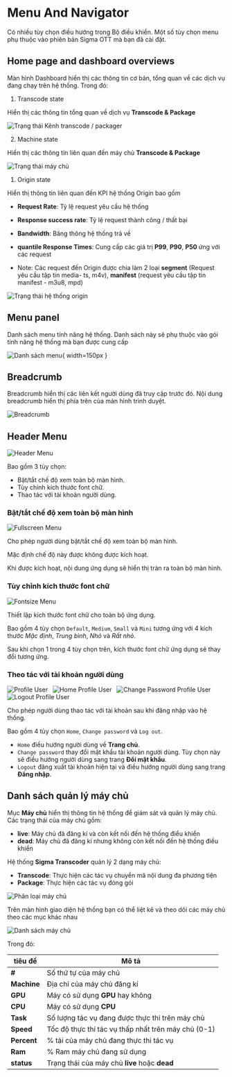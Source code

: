 # Menu And Navigator

Có nhiều tùy chọn điều hướng trong Bộ điều khiển. Một số tùy chọn menu phụ thuộc vào phiên bản Sigma OTT mà bạn đã cài đặt.

## Home page and dashboard overviews

Màn hình Dashboard hiển thị các thông tin cơ bản, tổng quan về các dịch vụ đang chạy trên hệ thống. Trong đó:

1. Transcode state

Hiển thị các thông tin tổng quan về dịch vụ **Transcode & Package** 

![Trạng thái Kênh transcode / packager](../images/um-dashboard/transcode.png)

2. Machine state

Hiển thị các thông tin liên quan đến máy chủ **Transcode & Package**

![Trạng thái máy chủ](../images/um-dashboard/machine.png)

1. Origin state

Hiển thị thông tin liên quan đến KPI hệ thống Origin bao gồm

*  **Request Rate**: Tỷ lệ request yêu cầu hệ thống
*  **Response success rate**: Tỷ lệ request thành công / thất bại
*  **Bandwidth**: Băng thông hệ thống trả về 
*  **quantile Response Times**: Cung cấp các giá trị **P99**, **P90**, **P50** ứng với các request

* Note: Các request đến Origin được chia làm 2 loại **segment** (Request yêu cầu tập tin media- ts, m4v), **manifest** (request yêu cầu tập tin manifest - m3u8, mpd)


![Trạng thái hệ thống origin](../images/um-dashboard/origin.png)

## **Menu panel**

Danh sách menu tính năng hệ thống. Danh sách này sẽ phụ thuộc vào gói tính năng hệ thống mà bạn được cung cấp

![Danh sách menu](../images/um-panel-menu.png){ width=150px }


## Breadcrumb

Breadcrumb hiển thị các liên kết người dùng đã truy cập trước đó. Nội dung breadcrumb hiển thị phía trên của màn hình trình duyệt.

![Breadcrumb](../images/um-breadcrumb/sample.png)


## Header Menu

![Header Menu](../images/um-header-menu/main.png)

Bao gồm 3 tùy chọn:

- Bật/tắt chế độ xem toàn bộ màn hình.
- Tùy chỉnh kích thước font chữ.
- Thao tác với tài khoản người dùng.

### Bật/tắt chế độ xem toàn bộ màn hình

![Fullscreen Menu](../images/um-header-menu/fullscreen.jpg)

Cho phép người dùng bật/tắt chế độ xem toàn bộ màn hình.

Mặc định chế độ này được không được kích hoạt.

Khi được kích hoạt, nội dung ứng dụng sẽ hiển thị tràn ra toàn bộ màn hình.

### Tùy chỉnh kích thước font chữ

![Fontsize Menu](../images/um-header-menu/font-size.jpg)

Thiết lập kích thước font chữ cho toàn bộ ứng dụng.

Bao gồm 4 tùy chọn `Default`, `Medium`, `Small` và `Mini` tương ứng với 4 kích thước *Mặc định*, *Trung bình*, *Nhỏ* và *Rất nhỏ*.

Sau khi chọn 1 trong 4 tùy chọn trên, kích thước font chữ ứng dụng sẽ thay đổi tương ứng.

### Theo tác với tài khoản người dùng

![Profile User](../images/um-header-menu/profile.jpg)&ensp;
![Home Profile User](../images/um-header-menu/home-profile.jpg)&ensp;
![Change Password Profile User](../images/um-header-menu/change-pwd-profile.jpg)&ensp;
![Logout Profile User](../images/um-header-menu/logout-profile.jpg)

Cho phép người dùng thao tác với tài khoản sau khi đăng nhập vào hệ thống.

Bao gồm 4 tùy chọn `Home`, `Change password` và `Log out`.

- `Home` điều hướng người dùng về **Trang chủ**.
- `Change password` thay đổi mật khẩu tài khoản người dùng. Tùy chọn này sẽ điều hướng người dùng sang trang **Đổi mật khẩu**.
- `Logout` đăng xuất tài khoản hiện tại và điều hướng người dùng sang trang **Đăng nhập**.


## Danh sách quản lý máy chủ

Mục  **Máy chủ** hiển thị thông tin hệ thống để giám sát và quản lý máy chủ. Các trạng thái của máy chủ gồm:

* **live**: Máy chủ đã đăng kí và còn kết nối đến hệ thống điểu khiển
* **dead**: Máy chủ đã đăng kí nhưng không còn kết nối đến hệ thống điều khiển

Hệ thống **Sigma Transcoder** quản lý 2 dạng máy chủ: 

* **Transcode**: Thực hiện các tác vụ chuyển mã nội dung đa phương tiện
* **Package**: Thực hiện các tác vụ đóng gói 

![Phân loại máy chủ](../images/um-machine-tab.png)

Trên màn hình giao diện hệ thống bạn có thể liệt kê và theo dõi các máy chủ theo các mục khác nhau


![Danh sách máy chủ](../images/um-machine-list.png)

Trong đó: 


| tiêu đề     | Mô tả                                               |
| ----------- | --------------------------------------------------- |
| **#**       | Số thứ tự của máy chủ                               |
| **Machine** | Địa chỉ của máy chủ đăng kí                         |
| **GPU**     | Máy có sử dụng **GPU** hay không                    |
| **CPU**     | Máy có sử dụng **CPU**                              |
| **Task**    | Số lượng tác vụ đang được thực thi trên máy chủ     |
| **Speed**   | Tốc độ thực thi tác vụ thấp nhất trên máy chủ (0-1) |
| **Percent** | % tải của máy chủ đang thực thi tác vụ              |
| **Ram**     | % Ram máy chủ đang sử dụng                          |
| **status**  | Trạng thái của máy chủ **live** hoặc **dead**       |

